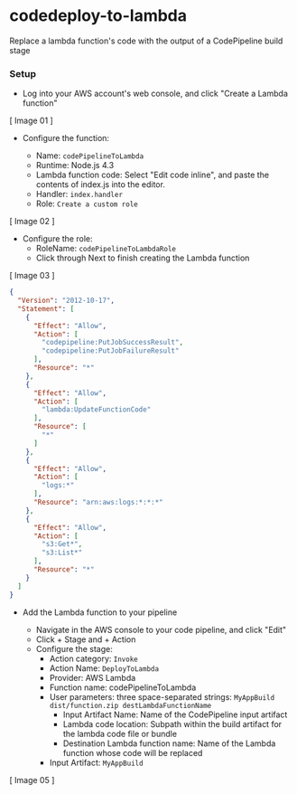 # codedeploy-to-lambda

Replace a lambda function's code with the output of a CodePipeline build stage

### Setup

- Log into your AWS account's web console, and click "Create a Lambda function"

[ Image 01 ]

- Configure the function:

  - Name: `codePipelineToLambda`
  - Runtime: Node.js 4.3
  - Lambda function code: Select "Edit code inline", and paste the contents of index.js into the editor.
  - Handler: `index.handler`
  - Role: `Create a custom role`

[ Image 02 ]
  
- Configure the role:
  - RoleName: `codePipelineToLambdaRole`
  - Click through Next to finish creating the Lambda function
  
[ Image 03 ]
  

```json
{
  "Version": "2012-10-17",
  "Statement": [
    {
      "Effect": "Allow",
      "Action": [
        "codepipeline:PutJobSuccessResult",
        "codepipeline:PutJobFailureResult"
      ],
      "Resource": "*"
    },
    {
      "Effect": "Allow",
      "Action": [
        "lambda:UpdateFunctionCode"
      ],
      "Resource": [
        "*"
      ]
    },
    {
      "Effect": "Allow",
      "Action": [
        "logs:*"
      ],
      "Resource": "arn:aws:logs:*:*:*"
    },
    {
      "Effect": "Allow",
      "Action": [
        "s3:Get*",
        "s3:List*"
      ],
      "Resource": "*"
    }
  ]
}
```

- Add the Lambda function to your pipeline

  - Navigate in the AWS console to your code pipeline, and click "Edit"
  - Click + Stage and + Action
  - Configure the stage:
    - Action category: `Invoke`
    - Action Name: `DeployToLambda`
    - Provider: AWS Lambda
    - Function name: codePipelineToLambda
    - User parameters: three space-separated strings: `MyAppBuild dist/function.zip destLambdaFunctionName`
      - Input Artifact Name: Name of the CodePipeline input artifact
      - Lambda code location: Subpath within the build artifact for the lambda code file or bundle
      - Destination Lambda function name: Name of the Lambda function whose code will be replaced
    - Input Artifact: `MyAppBuild`
  
  
[ Image 05 ]
